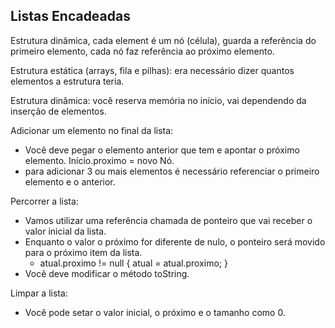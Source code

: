 ## Listas Encadeadas

Estrutura dinâmica, cada element é um nó (célula), guarda a referência do primeiro elemento, cada nó faz referência ao próximo elemento.

Estrutura estática (arrays, fila e pilhas): era necessário dizer quantos elementos a estrutura teria.

Estrutura dinâmica: você reserva memória no início, vai dependendo da inserção de elementos.

 Adicionar um elemento no final da lista:
 - Você deve pegar o elemento anterior que tem e apontar o próximo elemento. Início.proximo = novo Nó.
-  para adicionar 3 ou mais elementos é necessário referenciar o primeiro elemento e o anterior.

Percorrer a lista:
- Vamos utilizar uma referência chamada de ponteiro que vai receber o valor inicial da lista.
- Enquanto o valor o próximo for diferente de nulo, o ponteiro será movido para o próximo item da lista.
	- atual.proximo != null { atual = atual.proximo; }
- Você deve modificar o método toString.

Limpar a lista:
- Você pode setar o valor inicial, o próximo e o tamanho como 0.
